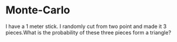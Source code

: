 # Monte-Carlo

I have a 1 meter stick. I randomly cut from two point and made it 3 pieces.What is the probability of these three pieces form a triangle?
